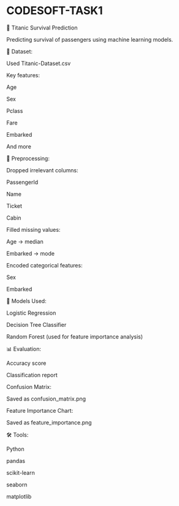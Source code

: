 # CODESOFT-TASK1

🚢 Titanic Survival Prediction

Predicting survival of passengers using machine learning models.

📁 Dataset:

Used Titanic-Dataset.csv

Key features:

Age

Sex

Pclass

Fare

Embarked

And more

🔧 Preprocessing:

Dropped irrelevant columns:

PassengerId

Name

Ticket

Cabin

Filled missing values:

Age → median

Embarked → mode

Encoded categorical features:

Sex

Embarked

🤖 Models Used:

Logistic Regression

Decision Tree Classifier

Random Forest (used for feature importance analysis)

📊 Evaluation:

Accuracy score

Classification report

Confusion Matrix:

Saved as confusion_matrix.png

Feature Importance Chart:

Saved as feature_importance.png

🛠️ Tools:

Python

pandas

scikit-learn

seaborn

matplotlib





